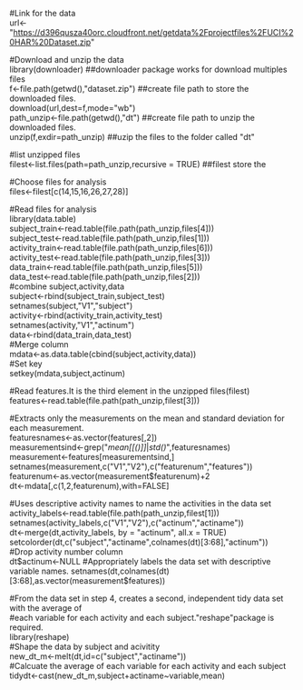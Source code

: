 
#Link for the data  
url<-"https://d396qusza40orc.cloudfront.net/getdata%2Fprojectfiles%2FUCI%20HAR%20Dataset.zip"  

#Download and unzip the data  
library(downloader) ##downloader package works for download multiples files  
f<-file.path(getwd(),"dataset.zip") ##create file path to store the downloaded files.  
download(url,dest=f,mode="wb")  
path_unzip<-file.path(getwd(),"dt") ##create file path to unzip the downloaded files.  
unzip(f,exdir=path_unzip) ##uzip the files to the folder called "dt"  


#list unzipped files  
filest<-list.files(path=path_unzip,recursive = TRUE) ##filest store the   

#Choose files for analysis  
files<-filest[c(14,15,16,26,27,28)]  

#Read files for analysis  
library(data.table)  
subject_train<-read.table(file.path(path_unzip,files[4]))  
subject_test<-read.table(file.path(path_unzip,files[1]))  
activity_train<-read.table(file.path(path_unzip,files[6]))  
activity_test<-read.table(file.path(path_unzip,files[3]))  
data_train<-read.table(file.path(path_unzip,files[5]))  
data_test<-read.table(file.path(path_unzip,files[2]))  
#combine subject,activity,data   
subject<-rbind(subject_train,subject_test)  
setnames(subject,"V1","subject")  
activity<-rbind(activity_train,activity_test)  
setnames(activity,"V1","actinum")  
data<-rbind(data_train,data_test)  
#Merge column  
mdata<-as.data.table(cbind(subject,activity,data))  
#Set key  
setkey(mdata,subject,actinum)  

#Read features.It is the third element in the unzipped files(filest)  
features<-read.table(file.path(path_unzip,filest[3]))  

#Extracts only the measurements on the mean and standard deviation for each measurement.  
featuresnames<-as.vector(features[,2])  
measurementsind<-grep("*mean[[()]]*|*std()*",featuresnames)  
measurement<-features[measurementsind,]  
setnames(measurement,c("V1","V2"),c("featurenum","features"))   
featurenum<-as.vector(measurement$featurenum)+2  
dt<-mdata[,c(1,2,featurenum),with=FALSE]  

#Uses descriptive activity names to name the activities in the data set  
activity_labels<-read.table(file.path(path_unzip,filest[1]))  
setnames(activity_labels,c("V1","V2"),c("actinum","actiname"))  
dt<-merge(dt,activity_labels, by = "actinum", all.x = TRUE)  
setcolorder(dt,c("subject","actiname",colnames(dt)[3:68],"actinum"))  
#Drop activity number column  
dt$actinum<-NULL  
#Appropriately labels the data set with descriptive variable names.  
setnames(dt,colnames(dt)[3:68],as.vector(measurement$features))  
                                
#From the data set in step 4, creates a second, independent tidy data set with the average of   
#each variable for each activity and each subject."reshape"package is required.  
library(reshape)  
#Shape the data by subject and acivitity   
new_dt_m<-melt(dt,id=c("subject","actiname"))  
#Calcuate the average of each variable for each activity and each subject  
tidydt<-cast(new_dt_m,subject+actiname~variable,mean)  
